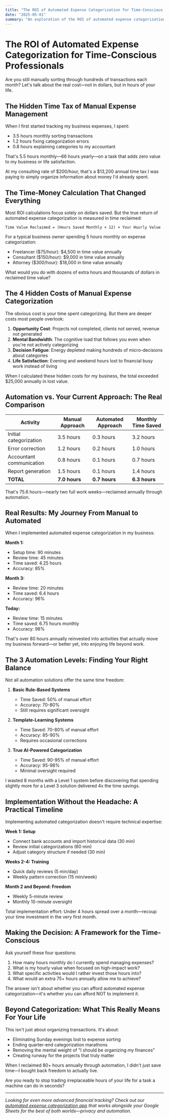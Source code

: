 ```yaml
---
title: "The ROI of Automated Expense Categorization for Time-Conscious Professionals"
date: "2025-05-01"
summary: "An exploration of the ROI of automated expense categorization for time-conscious professionals."
---
```


# The ROI of Automated Expense Categorization for Time-Conscious Professionals

Are you still manually sorting through hundreds of transactions each month? Let's talk about the real cost—not in dollars, but in hours of your life.

## The Hidden Time Tax of Manual Expense Management

When I first started tracking my business expenses, I spent:
- 3.5 hours monthly sorting transactions
- 1.2 hours fixing categorization errors
- 0.8 hours explaining categories to my accountant

That's 5.5 hours monthly—66 hours yearly—on a task that adds zero value to my business or life satisfaction.

At my consulting rate of $200/hour, that's a $13,200 annual time tax I was paying to simply organize information about money I'd already spent.

## The Time-Money Calculation That Changed Everything

Most ROI calculations focus solely on dollars saved. But the true return of automated expense categorization is measured in time reclaimed:

```
Time Value Reclaimed = (Hours Saved Monthly × 12) × Your Hourly Value
```

For a typical business owner spending 5 hours monthly on expense categorization:
- Freelancer ($75/hour): $4,500 in time value annually
- Consultant ($150/hour): $9,000 in time value annually 
- Attorney ($300/hour): $18,000 in time value annually

What would you do with dozens of extra hours and thousands of dollars in reclaimed time value?

## The 4 Hidden Costs of Manual Expense Categorization

The obvious cost is your time spent categorizing. But there are deeper costs most people overlook:

1. **Opportunity Cost**: Projects not completed, clients not served, revenue not generated
2. **Mental Bandwidth**: The cognitive load that follows you even when you're not actively categorizing
3. **Decision Fatigue**: Energy depleted making hundreds of micro-decisions about categories
4. **Life Satisfaction**: Evening and weekend hours lost to financial busy work instead of living

When I calculated these hidden costs for my business, the total exceeded $25,000 annually in lost value.

## Automation vs. Your Current Approach: The Real Comparison

| Activity | Manual Approach | Automated Approach | Monthly Time Saved |
|----------|----------------|--------------------|--------------------|
| Initial categorization | 3.5 hours | 0.3 hours | 3.2 hours |
| Error correction | 1.2 hours | 0.2 hours | 1.0 hours |
| Accountant communication | 0.8 hours | 0.1 hours | 0.7 hours |
| Report generation | 1.5 hours | 0.1 hours | 1.4 hours |
| **TOTAL** | **7.0 hours** | **0.7 hours** | **6.3 hours** |

That's 75.6 hours—nearly two full work weeks—reclaimed annually through automation.

## Real Results: My Journey From Manual to Automated

When I implemented automated expense categorization in my business:

**Month 1:**
- Setup time: 90 minutes
- Review time: 45 minutes
- Time saved: 4.25 hours
- Accuracy: 85%

**Month 3:**
- Review time: 20 minutes
- Time saved: 6.4 hours
- Accuracy: 96%

**Today:**
- Review time: 15 minutes
- Time saved: 6.75 hours monthly
- Accuracy: 98%

That's over 80 hours annually reinvested into activities that actually move my business forward—or better yet, into enjoying life beyond work.

## The 3 Automation Levels: Finding Your Right Balance

Not all automation solutions offer the same time freedom:

1. **Basic Rule-Based Systems**
   - Time Saved: 50% of manual effort
   - Accuracy: 70-80%
   - Still requires significant oversight

2. **Template-Learning Systems**
   - Time Saved: 70-80% of manual effort
   - Accuracy: 85-90%
   - Requires occasional corrections

3. **True AI-Powered Categorization**
   - Time Saved: 90-95% of manual effort
   - Accuracy: 95-98%
   - Minimal oversight required

I wasted 8 months with a Level 1 system before discovering that spending slightly more for a Level 3 solution delivered 4x the time savings.

## Implementation Without the Headache: A Practical Timeline

Implementing automated categorization doesn't require technical expertise:

**Week 1: Setup**
- Connect bank accounts and import historical data (30 min)
- Review initial categorizations (60 min)
- Adjust category structure if needed (30 min)

**Weeks 2-4: Training**
- Quick daily reviews (5 min/day)
- Weekly pattern correction (15 min/week)

**Month 2 and Beyond: Freedom**
- Weekly 5-minute review
- Monthly 10-minute oversight

Total implementation effort: Under 4 hours spread over a month—recoup your time investment in the very first month.

## Making the Decision: A Framework for the Time-Conscious

Ask yourself these four questions:

1. How many hours monthly do I currently spend managing expenses?
2. What is my hourly value when focused on high-impact work?
3. What specific activities would I rather invest those hours into?
4. What would an extra 75+ hours annually allow me to achieve?

The answer isn't about whether you can afford automated expense categorization—it's whether you can afford NOT to implement it.

## Beyond Categorization: What This Really Means For Your Life

This isn't just about organizing transactions. It's about:
- Eliminating Sunday evenings lost to expense sorting
- Ending quarter-end categorization marathons
- Removing the mental weight of "I should be organizing my finances"
- Creating runway for the projects that truly matter

When I reclaimed 80+ hours annually through automation, I didn't just save time—I bought back freedom to actually live.

Are you ready to stop trading irreplaceable hours of your life for a task a machine can do in seconds?

---

*Looking for even more advanced financial tracking? Check out our [automated expense categorization app](/integrations) that works alongside your Google Sheets for the best of both worlds—privacy and automation.*